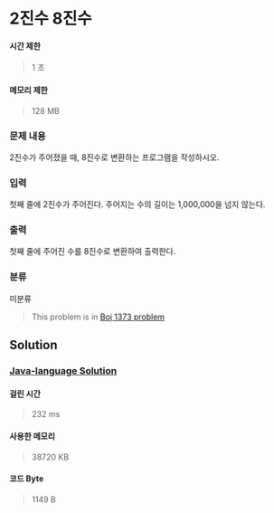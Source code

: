 # 2진수 8진수
#### 시간 제한
> 1 초
#### 메모리 제한
> 128 MB
### 문제 내용

2진수가 주어졌을 때, 8진수로 변환하는 프로그램을 작성하시오.

### 입력

첫째 줄에 2진수가 주어진다. 주어지는 수의 길이는 1,000,000을 넘지 않는다.

### 출력

첫째 줄에 주어진 수를 8진수로 변환하여 출력한다.

### 분류
미분류
> This problem is in [Boj 1373 problem](https://www.acmicpc.net/problem/1373)

## Solution
### [Java-language Solution](./main.java)
#### 걸린 시간
> 232 ms
#### 사용한 메모리
> 38720 KB
#### 코드 Byte
> 1149 B
